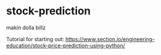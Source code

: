 # stock-prediction
makin dolla billz

Tutorial for starting out:
https://www.section.io/engineering-education/stock-price-prediction-using-python/
